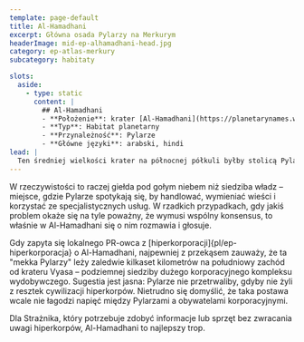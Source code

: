 ```yaml
---
template: page-default
title: Al-Hamadhani
excerpt: Główna osada Pylarzy na Merkurym
headerImage: mid-ep-alhamadhani-head.jpg
category: ep-atlas-merkury
subcategory: habitaty

slots:
  aside:
    - type: static
      content: |
        ## Al-Hamadhani
        - **Położenie**: krater [Al-Hamadhani](https://planetarynames.wr.usgs.gov/Feature/147) ([Merkury]{pl/ep-atlas-merkury})
        - **Typ**: Habitat planetarny
        - **Przynależność**: Pylarze
        - **Główne języki**: arabski, hindi
lead: |
  Ten średniej wielkości krater na północnej półkuli byłby stolicą Pylarzy – gdyby tylko Pylarze potrafili się kiedykolwiek zgodzić co do czegoś tak ważnego, jak wybór stolicy. 
---
```

W rzeczywistości to raczej giełda pod gołym niebem niż siedziba władz – miejsce, gdzie Pylarze spotykają się, by handlować, wymieniać wieści i korzystać ze specjalistycznych usług. W rzadkich przypadkach, gdy jakiś problem okaże się na tyle poważny, że wymusi wspólny konsensus, to właśnie w Al-Hamadhani się o nim rozmawia i głosuje.

Gdy zapyta się lokalnego PR-owca z [hiperkorporacji]{pl/ep-hiperkorporacja} o Al-Hamadhani, najpewniej z przekąsem zauważy, że ta "mekka Pylarzy" leży zaledwie kilkaset kilometrów na południowy zachód od krateru Vyasa – podziemnej siedziby dużego korporacyjnego kompleksu wydobywczego. Sugestia jest jasna: Pylarze nie przetrwaliby, gdyby nie żyli z resztek cywilizacji hiperkorpów. Nietrudno się domyślić, że taka postawa wcale nie łagodzi napięć między Pylarzami a obywatelami korporacyjnymi.

Dla Strażnika, który potrzebuje zdobyć informacje lub sprzęt bez zwracania uwagi hiperkorpów, Al-Hamadhani to najlepszy trop.
